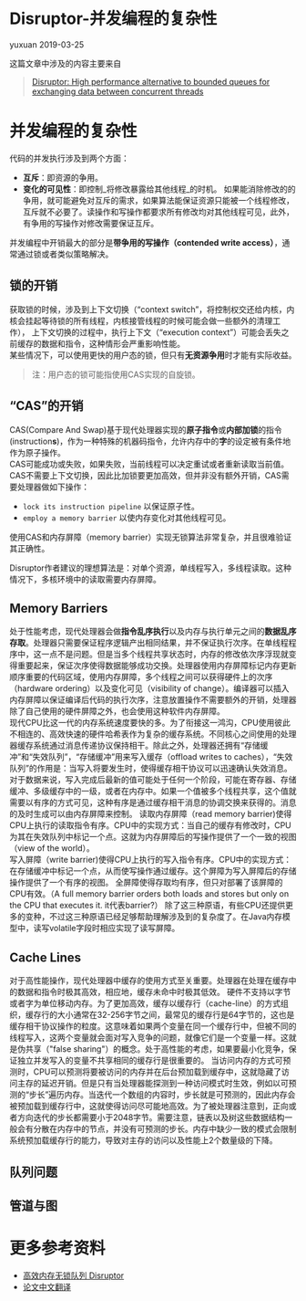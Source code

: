 # Disruptor-并发编程的复杂性
yuxuan 2019-03-25

这篇文章中涉及的内容主要来自
> [Disruptor: High performance alternative to bounded queues for exchanging data between concurrent threads](http://lmax-exchange.github.io/disruptor/files/Disruptor-1.0.pdf)

# 并发编程的复杂性
代码的并发执行涉及到两个方面：
- **互斥**：即资源的争用。
- **变化的可见性**：即控制_将修改暴露给其他线程_的时机。
如果能消除修改的的争用，就可能避免对互斥的需求，如果算法能保证资源只能被一个线程修改，互斥就不必要了。读操作和写操作都要求所有修改均对其他线程可见，此外，有争用的写操作对修改需要保证互斥。

并发编程中开销最大的部分是**带争用的写操作（contended write access）**，通常通过锁或者类似策略解决。

## 锁的开销
获取锁的时候，涉及到上下文切换（“context switch”，将控制权交还给内核，内核会挂起等待锁的所有线程，内核接管线程的时候可能会做一些额外的清理工作），
上下文切换的过程中，执行上下文（“execution context”）可能会丢失之前缓存的数据和指令，这种情形会严重影响性能。  
某些情况下，可以使用更快的用户态的锁，但只有**无资源争用**时才能有实际收益。
> 注：用户态的锁可能指使用CAS实现的自旋锁。

## “CAS”的开销
CAS(Compare And Swap)基于现代处理器实现的**原子指令**或**内部加锁**的指令(instruction**s**)，作为一种特殊的机器码指令，允许内存中的**字**的设定被有条件地作为原子操作。  
CAS可能成功或失败，如果失败，当前线程可以决定重试或者重新读取当前值。  
CAS不需要上下文切换，因此比加锁要更加高效，但并非没有额外开销，CAS需要处理器做如下操作：
- `lock its instruction pipeline` 以保证原子性。
- `employ a memory barrier` 以使内存变化对其他线程可见。

使用CAS和内存屏障（memory barrier）实现无锁算法非常复杂，并且很难验证其正确性。

Disruptor作者建议的理想算法是：对单个资源，单线程写入，多线程读取。这种情况下，多核环境中的读取需要内存屏障。

## Memory Barriers
处于性能考虑，现代处理器会做**指令乱序执行**以及内存与执行单元之间的**数据乱序存取**。处理器只需要保证程序逻辑产出相同结果，并不保证执行次序。在单线程程序中，这一点不是问题。但是当多个线程共享状态时，内存的修改依次序浮现就变得重要起来，保证次序使得数据能够成功交换。处理器使用内存屏障标记内存更新顺序重要的代码区域，使用内存屏障，多个线程之间可以获得硬件上的次序（hardware ordering）以及变化可见（visibility of change）。编译器可以插入内存屏障以保证编译后代码的执行次序，注意放置操作不需要额外的开销，处理器除了自己使用的硬件屏障之外，也会使用这种软件内存屏障。  
现代CPU比这一代的内存系统速度要快的多。为了衔接这一鸿沟，CPU使用彼此不相连的、高效快速的硬件哈希表作为复杂的缓存系统。不同核心之间使用的处理器缓存系统通过消息传递协议保持相干。除此之外，处理器还拥有“存储缓冲”和“失效队列”，“存储缓冲”用来写入缓存（offload writes to caches），“失效队列”的作用是：当写入将要发生时，使得缓存相干协议可以迅速确认失效消息。  
对于数据来说，写入完成后最新的值可能处于任何一个阶段，可能在寄存器、存储缓冲、多级缓存中的一级，或者在内存中。如果一个值被多个线程共享，这个值就需要以有序的方式可见，这种有序是通过缓存相干消息的协调交换来获得的。消息的及时生成可以由内存屏障来控制。
读取内存屏障（read memory barrier)使得CPU上执行的读取指令有序。CPU中的实现方式：当自己的缓存有修改时，CPU为其在失效队列中标记一个点。这就为内存屏障后的写操作提供了一个一致的视图（view of the world）。  
写入屏障（write barrier)使得CPU上执行的写入指令有序。CPU中的实现方式：在存储缓冲中标记一个点，从而使写操作通过缓存。这个屏障为写入屏障后的存储操作提供了一个有序的视图。
全屏障使得存取均有序，但只对部署了该屏障的CPU有效。（A full memory barrier orders both loads and stores but only on the CPU that executes it. it代表barrier?）
除了这三种原语，有些CPU还提供更多的变种，不过这三种原语已经足够帮助理解涉及到的复杂度了。在Java内存模型中，读写volatile字段时相应实现了读写屏障。

## Cache Lines
对于高性能操作，现代处理器中缓存的使用方式至关重要。处理器在处理在缓存中的数据和指令时极其高效，相应地，缓存未命中时极其低效。
硬件不支持以字节或者字为单位移动内存。为了更加高效，缓存以缓存行（cache-line）的方式组织，缓存行的大小通常在32-256字节之间，最常见的缓存行是64字节的，这也是缓存相干协议操作的粒度。这意味着如果两个变量在同一个缓存行中，但被不同的线程写入，这两个变量就会面对写入竞争的问题，就像它们是一个变量一样。这就是伪共享（"false sharing"）的概念。处于高性能的考虑，如果要最小化竞争，保证独立并发写入的变量不共享相同的缓存行是很重要的。
当访问内存的方式可预测时，CPU可以预测将要被访问的内存并在后台预加载到缓存中，这就隐藏了访问主存的延迟开销。但是只有当处理器能探测到一种访问模式时生效，例如以可预测的“步长”遍历内存。当迭代一个数组的内容时，步长就是可预测的，因此内存会被预加载到缓存行中，这就使得访问尽可能地高效。为了被处理器注意到，正向或者方向迭代的步长都需要小于2048字节。需要注意，链表以及树这些数据结构一般会有分散在内存中的节点，并没有可预测的步长。内存中缺少一致的模式会限制系统预加载缓存行的能力，导致对主存的访问以及性能上2个数量级的下降。

## 队列问题

## 管道与图

# 更多参考资料
- [高效内存无锁队列 Disruptor](http://www.okyes.me/2016/11/01/disruptor.html)
- [论文中文翻译](http://blog.sina.com.cn/s/blog_68ffc7a4010150yl.html)
